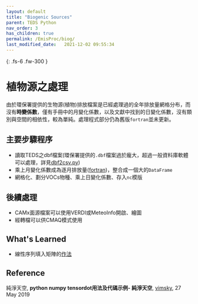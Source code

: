 ```yaml
---
layout: default
title: "Biogenic Sources"
parent: TEDS Python
nav_order: 3
has_children: true
permalink: /EmisProc/biog/
last_modified_date:   2021-12-02 09:55:34
---
```


{: .fs-6 .fw-300 }

# 植物源之處理

由於環保署提供的生物源(植物)排放檔案是已經處理過的全年排放量網格分布，而沒有**時變係數**，僅有手冊中的月變化係數，以及文獻中找到的日變化係數，沒有類別與空間的相依性，較為單純。處理程式部分仍為舊版`fortran`並未更新。

## 主要步驟程序
- 讀取TEDS之dbf檔案(環保署提供的`.dbf`檔案過於龐大，超過一般資料庫軟體可以處理，詳見[dbf2csv.py](https://sinotec2.github.io/Focus-on-Air-Quality/EmisProc/dbf2csv.py/))
- 乘上月變化係數成為逐月排放量([fortran]())，整合成一個大的`DataFrame`
- 網格化、劃分VOCs物種、乘上日變化係數、存入`nc`模版

## 後續處理
- CAMx面源檔案可以使用VERDI或MeteoInfo開啟、繪圖
- 經轉檔可以供CMAQ模式使用

## What's Learned
- 線性序列填入矩陣的[作法](https://sinotec2.github.io/Focus-on-Air-Quality/EmisProc/biog/bioginc/#線性之DataFrame填入3維矩陣)

## Reference
純淨天空, **python numpy tensordot用法及代碼示例- 純淨天空**, [vimsky](https://vimsky.com/zh-tw/examples/usage/python-numpy.tensordot.html), 27 May 2019